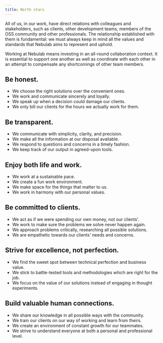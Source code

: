 ```yaml
---
title: North stars
---
```


All of us, in our work, have direct relations with colleagues and stakeholders, such as clients, 
other development teams, members of the OSS community and other professionals. The relationship 
established with them is fundamental: we must always keep in mind all the values and standards that 
Nebulab aims to represent and uphold.

Working at Nebulab means investing in an all-round collaboration context. It is essential to support
one another as well as coordinate with each other in an attempt to compensate any shortcomings of 
other team members.

## Be honest.

* We choose the right solutions over the convenient ones.
* We work and communicate sincerely and loyally.
* We speak up when a decision could damage our clients.
* We only bill our clients for the hours we actually work for them.

## Be transparent.

* We communicate with simplicity, clarity, and precision.
* We make all the information at our disposal available.
* We respond to questions and concerns in a timely fashion.
* We keep track of our output in agreed-upon tools.

## Enjoy both life and work.

* We work at a sustainable pace.
* We create a fun work environment.
* We make space for the things that matter to us.
* We work in harmony with our personal values.

## Be committed to clients.

* We act as if we were spending our own money, not our clients'.
* We work to make sure the problems we solve never happen again.
* We approach problems critically, researching all possible solutions.
* We are empathetic towards our clients' needs and concerns.

## Strive for excellence, not perfection.

* We find the sweet spot between technical perfection and business value.
* We stick to battle-tested tools and methodologies which are right for the job.
* We focus on the value of our solutions instead of engaging in thought experiments.

## Build valuable human connections.

* We share our knowledge in all possible ways with the community.
* We train our clients on our way of working and learn from theirs.
* We create an environment of constant growth for our teammates.
* We strive to understand everyone at both a personal and professional level. 
